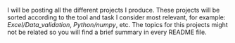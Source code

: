I will be posting all the different projects I produce. These projects will be sorted according to the tool and task I consider most relevant, for example: *Excel/Data_validation*, *Python/numpy*, etc. The topics for this projects might not be related so you will find a brief summary in every README file. 
